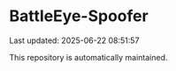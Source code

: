 # BattleEye-Spoofer

Last updated: 2025-06-22 08:51:57

This repository is automatically maintained.
